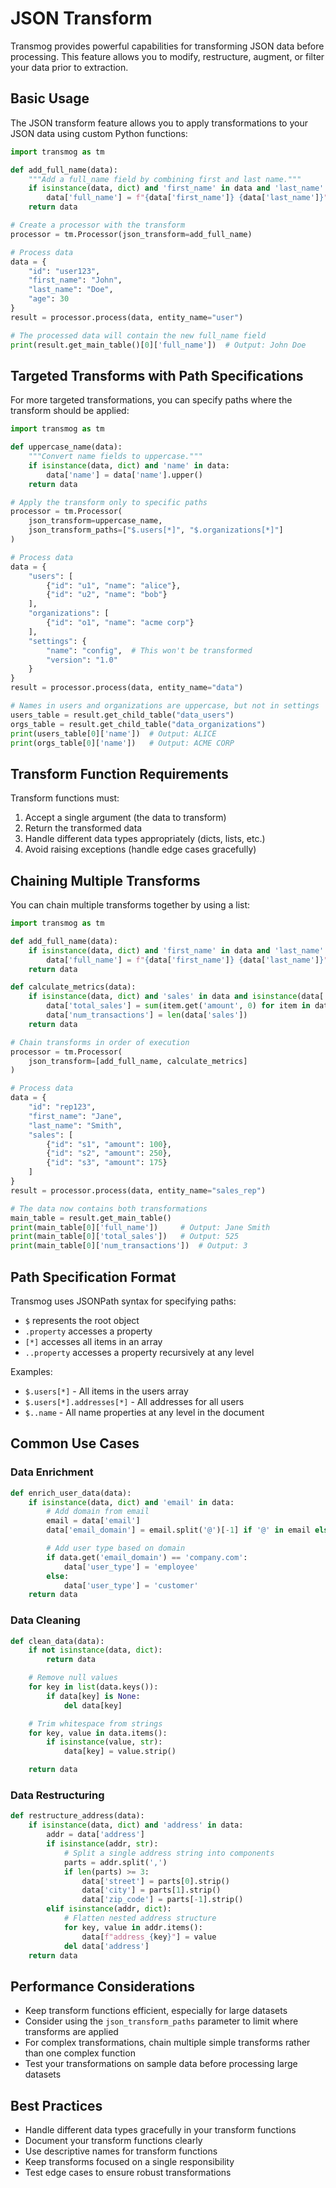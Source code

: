 # JSON Transform

Transmog provides powerful capabilities for transforming JSON data before processing. This feature allows
you to modify, restructure, augment, or filter your data prior to extraction.

## Basic Usage

The JSON transform feature allows you to apply transformations to your JSON data using custom Python functions:

```python
import transmog as tm

def add_full_name(data):
    """Add a full_name field by combining first and last name."""
    if isinstance(data, dict) and 'first_name' in data and 'last_name' in data:
        data['full_name'] = f"{data['first_name']} {data['last_name']}"
    return data

# Create a processor with the transform
processor = tm.Processor(json_transform=add_full_name)

# Process data
data = {
    "id": "user123",
    "first_name": "John",
    "last_name": "Doe",
    "age": 30
}
result = processor.process(data, entity_name="user")

# The processed data will contain the new full_name field
print(result.get_main_table()[0]['full_name'])  # Output: John Doe
```

## Targeted Transforms with Path Specifications

For more targeted transformations, you can specify paths where the transform should be applied:

```python
import transmog as tm

def uppercase_name(data):
    """Convert name fields to uppercase."""
    if isinstance(data, dict) and 'name' in data:
        data['name'] = data['name'].upper()
    return data

# Apply the transform only to specific paths
processor = tm.Processor(
    json_transform=uppercase_name,
    json_transform_paths=["$.users[*]", "$.organizations[*]"]
)

# Process data
data = {
    "users": [
        {"id": "u1", "name": "alice"},
        {"id": "u2", "name": "bob"}
    ],
    "organizations": [
        {"id": "o1", "name": "acme corp"}
    ],
    "settings": {
        "name": "config",  # This won't be transformed
        "version": "1.0"
    }
}
result = processor.process(data, entity_name="data")

# Names in users and organizations are uppercase, but not in settings
users_table = result.get_child_table("data_users")
orgs_table = result.get_child_table("data_organizations")
print(users_table[0]['name'])  # Output: ALICE
print(orgs_table[0]['name'])   # Output: ACME CORP
```

## Transform Function Requirements

Transform functions must:

1. Accept a single argument (the data to transform)
2. Return the transformed data
3. Handle different data types appropriately (dicts, lists, etc.)
4. Avoid raising exceptions (handle edge cases gracefully)

## Chaining Multiple Transforms

You can chain multiple transforms together by using a list:

```python
import transmog as tm

def add_full_name(data):
    if isinstance(data, dict) and 'first_name' in data and 'last_name' in data:
        data['full_name'] = f"{data['first_name']} {data['last_name']}"
    return data

def calculate_metrics(data):
    if isinstance(data, dict) and 'sales' in data and isinstance(data['sales'], list):
        data['total_sales'] = sum(item.get('amount', 0) for item in data['sales'])
        data['num_transactions'] = len(data['sales'])
    return data

# Chain transforms in order of execution
processor = tm.Processor(
    json_transform=[add_full_name, calculate_metrics]
)

# Process data
data = {
    "id": "rep123",
    "first_name": "Jane",
    "last_name": "Smith",
    "sales": [
        {"id": "s1", "amount": 100},
        {"id": "s2", "amount": 250},
        {"id": "s3", "amount": 175}
    ]
}
result = processor.process(data, entity_name="sales_rep")

# The data now contains both transformations
main_table = result.get_main_table()
print(main_table[0]['full_name'])     # Output: Jane Smith
print(main_table[0]['total_sales'])   # Output: 525
print(main_table[0]['num_transactions'])  # Output: 3
```

## Path Specification Format

Transmog uses JSONPath syntax for specifying paths:

- `$` represents the root object
- `.property` accesses a property
- `[*]` accesses all items in an array
- `..property` accesses a property recursively at any level

Examples:

- `$.users[*]` - All items in the users array
- `$.users[*].addresses[*]` - All addresses for all users
- `$..name` - All name properties at any level in the document

## Common Use Cases

### Data Enrichment

```python
def enrich_user_data(data):
    if isinstance(data, dict) and 'email' in data:
        # Add domain from email
        email = data['email']
        data['email_domain'] = email.split('@')[-1] if '@' in email else None

        # Add user type based on domain
        if data.get('email_domain') == 'company.com':
            data['user_type'] = 'employee'
        else:
            data['user_type'] = 'customer'
    return data
```

### Data Cleaning

```python
def clean_data(data):
    if not isinstance(data, dict):
        return data

    # Remove null values
    for key in list(data.keys()):
        if data[key] is None:
            del data[key]

    # Trim whitespace from strings
    for key, value in data.items():
        if isinstance(value, str):
            data[key] = value.strip()

    return data
```

### Data Restructuring

```python
def restructure_address(data):
    if isinstance(data, dict) and 'address' in data:
        addr = data['address']
        if isinstance(addr, str):
            # Split a single address string into components
            parts = addr.split(',')
            if len(parts) >= 3:
                data['street'] = parts[0].strip()
                data['city'] = parts[1].strip()
                data['zip_code'] = parts[-1].strip()
        elif isinstance(addr, dict):
            # Flatten nested address structure
            for key, value in addr.items():
                data[f"address_{key}"] = value
            del data['address']
    return data
```

## Performance Considerations

- Keep transform functions efficient, especially for large datasets
- Consider using the `json_transform_paths` parameter to limit where transforms are applied
- For complex transformations, chain multiple simple transforms rather than one complex function
- Test your transformations on sample data before processing large datasets

## Best Practices

- Handle different data types gracefully in your transform functions
- Document your transform functions clearly
- Use descriptive names for transform functions
- Keep transforms focused on a single responsibility
- Test edge cases to ensure robust transformations

